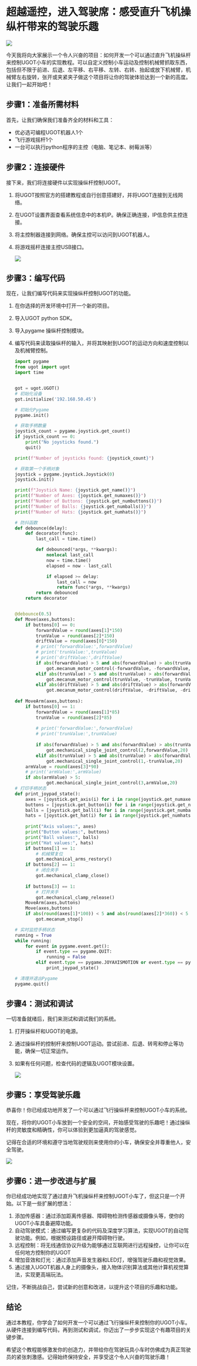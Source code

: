 # 超越遥控，进入驾驶席：感受直升飞机操纵杆带来的驾驶乐趣

![](https://aiclassroom.ubtrobot.com/aiengine/resources/cover.png)

​        今天我将向大家展示一个令人兴奋的项目：如何开发一个可以通过直升飞机操纵杆来控制UGOT小车的实现教程。可以自定义控制小车运动及控制机械臂抓取东西，包括但不限于前进、后退、左平移、右平移、左转、右转、抬起或放下机械臂，机械臂左右旋转，张开或夹紧夹子做这个项目将让你的驾驶体验达到一个新的高度。让我们一起开始吧！

## 步骤1：准备所需材料

首先，让我们确保我们准备齐全的材料和工具：

- 优必选可编程UGOT机器人1个
- 飞行游戏摇杆1个
- 一台可以执行python程序的主控（电脑、笔记本、树莓派等）

## 步骤2：连接硬件

接下来，我们将连接硬件以实现操纵杆控制UGOT。

1. 将UGOT按照官方的搭建教程或自行创意搭建好，并将UGOT连接到无线网络。

2. 在UGOT设置界面查看系统信息中的本机IP。确保正确连接，IP信息供主控连接。

3. 将主控制器连接到网络。确保主控可以访问到UGOT机器人。

4. 将游戏摇杆连接主控USB接口。

   ![](https://aiclassroom.ubtrobot.com/aiengine/resources/joystick.jpg)

   

## 步骤3：编写代码

现在，让我们编写代码来实现操纵杆控制UGOT的功能。

1. 在你选择的开发环境中打开一个新的项目。

2. 导入UGOT python SDK。

3. 导入pygame 操纵杆控制模块。

4. 编写代码来读取操纵杆的输入，并将其映射到UGOT的运动方向和速度控制以及机械臂控制。

   ```python
   import pygame
   from ugot import ugot
   import time
   
   
   got = ugot.UGOT()
   # 初始化设备
   got.initialize('192.168.50.45')
   
   # 初始化Pygame
   pygame.init()
   
   # 获取手柄数量
   joystick_count = pygame.joystick.get_count()
   if joystick_count == 0:
       print("No joysticks found.")
       quit()
   
   print(f"Number of joysticks found: {joystick_count}")
   
   # 获取第一个手柄对象
   joystick = pygame.joystick.Joystick(0)
   joystick.init()
   
   print(f"Joystick Name: {joystick.get_name()}")
   print(f"Number of Axes: {joystick.get_numaxes()}")
   print(f"Number of Buttons: {joystick.get_numbuttons()}")
   print(f"Number of Balls: {joystick.get_numballs()}")
   print(f"Number of Hats: {joystick.get_numhats()}")
   
   # 防抖函数
   def debounce(delay):
       def decorator(func):
           last_call = time.time()
   
           def debounced(*args, **kwargs):
               nonlocal last_call
               now = time.time()
               elapsed = now - last_call
   
               if elapsed >= delay:
                   last_call = now
                   return func(*args, **kwargs)
           return debounced
       return decorator
   
   
   @debounce(0.5)
   def Move(axes,buttons):    
       if buttons[0] == 0:         
           forwardValue = round(axes[1]*150)
           trunValue = round(axes[2]*150) 
           driftValue = round(axes[0]*150)
           # print('forwardValue:',forwardValue)
           # print('trunValue:',trunValue)
           # print('driftValue:',driftValue)
           if abs(forwardValue) > 5 and abs(forwardValue) > abs(trunValue) and abs(forwardValue) > abs(driftValue):
               got.mecanum_motor_control(-forwardValue, -forwardValue, -forwardValue, -forwardValue)
           elif abs(trunValue) > 5 and abs(trunValue) > abs(forwardValue) and abs(trunValue) > abs(driftValue):
               got.mecanum_motor_control(trunValue, -trunValue, trunValue, -trunValue) 
           elif abs(driftValue) > 5 and abs(driftValue) > abs(forwardValue) and abs(driftValue) > abs(trunValue):
               got.mecanum_motor_control(driftValue, -driftValue, -driftValue, driftValue)
               
   def MoveArm(axes,buttons):
       if buttons[0] == 1:
           forwardValue = round(axes[1]*85)
           trunValue = round(axes[2]*85) 
           
           # print('forwardValue:',forwardValue)
           # print('trunValue:',trunValue)
           
           if abs(forwardValue) > 5 and abs(forwardValue) > abs(trunValue):
               got.mechanical_single_joint_control(2,forwardValue,20)
           elif abs(trunValue) > 5 and abs(trunValue) > abs(forwardValue):
               got.mechanical_single_joint_control(1,-trunValue,20)        
       armValue = round(axes[3]*90)
       # print('armValue:',armValue)
       if abs(armValue) > 5:
               got.mechanical_single_joint_control(3,armValue,20)
   # 打印手柄状态
   def print_joypad_state():
       axes = [joystick.get_axis(i) for i in range(joystick.get_numaxes())]
       buttons = [joystick.get_button(i) for i in range(joystick.get_numbuttons())]
       balls = [joystick.get_ball(i) for i in range(joystick.get_numballs())]
       hats = [joystick.get_hat(i) for i in range(joystick.get_numhats())]
       
       print("Axis values:", axes)
       print("Button values:", buttons)
       print("Ball values:", balls)
       print("Hat values:", hats)
       if buttons[1] == 1:
           # 机械臂复位
           got.mechanical_arms_restory() 
       if buttons[2] == 1:
           # 闭合夹手
           got.mechanical_clamp_close()
           
       if buttons[3] == 1:
           # 打开夹手
           got.mechanical_clamp_release()
       MoveArm(axes,buttons)
       Move(axes,buttons)
       if abs(round(axes[1]*100)) < 5 and abs(round(axes[2]*360)) < 5 and abs(round(axes[0]*360)) < 5:        
           got.mecanum_stop()    
   
   # 实时监控手柄状态
   running = True
   while running:
       for event in pygame.event.get():
           if event.type == pygame.QUIT:
               running = False
           elif event.type == pygame.JOYAXISMOTION or event.type == pygame.JOYBUTTONDOWN or event.type == pygame.JOYBUTTONUP:
               print_joypad_state()           
   
   # 清理并退出Pygame
   pygame.quit()
   
   
   ```
   
   

## 步骤4：测试和调试

一切准备就绪后，我们来测试和调试我们的系统。

1. 打开操纵杆和UGOT的电源。

2. 通过操纵杆的控制杆来控制UGOT运动。尝试前进、后退、转弯和停止等功能，确保一切正常运作。

3. 如果有任何问题，检查代码的逻辑及UGOT模块设置。

   ![](https://aiclassroom.ubtrobot.com/aiengine/resources/control.gif)

## 步骤5：享受驾驶乐趣

恭喜你！你已经成功地开发了一个可以通过飞行操纵杆来控制UGOT小车的系统。

现在，将你的UGOT小车放到一个安全的空间，开始感受驾驶的乐趣吧！通过操纵杆的灵敏度和精确性，你可以体验到更加逼真的驾驶感觉。

记得在合适的环境和遵守当地驾驶规则来使用你的小车，确保安全并尊重他人，安全驾驶。

![](https://aiclassroom.ubtrobot.com/aiengine/resources/fly.gif)



## 步骤6：进一步改进与扩展

你已经成功地实现了通过直升飞机操纵杆来控制UGOT小车了，但这只是一个开始。以下是一些扩展的想法：

1. 添加传感器：通过添加距离传感器、障碍物检测传感器或摄像头等，使你的UGOT小车具备避障功能。
2. 自动驾驶模式：通过编写更复杂的代码及深度学习算法，实现UGOT的自动驾驶功能。例如，根据预设路径或避开障碍物行驶。
3. 远程控制：将无线通信协议升级为能够通过互联网进行远程操控，让你可以在任何地方控制你的UGOT
4. 增加音效和灯光：通过添加声音发生器和LED灯，增强驾驶乐趣和视觉效果。
5. 通过接入UGOT机器人身上的摄像头，接入物体识别算法或其他计算机视觉算法，实现更高端玩法。

记住，不断挑战自己，尝试新的创意和改进，以提升这个项目的乐趣和功能。

## 结论

通过本教程，你学会了如何开发一个可以通过飞行操纵杆来控制你的UGOT小车。从硬件连接到编写代码，再到测试和调试，你迈出了一步步实现这个有趣项目的关键步骤。

希望这个教程能够激发你的创造力，并带给你在驾驶玩具小车时仿佛成为真正驾驶员的紧张刺激感。记得始终保持安全，并享受这个令人兴奋的驾驶乐趣！

